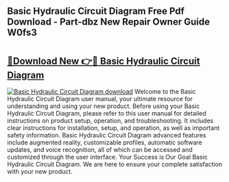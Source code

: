 ## Basic Hydraulic Circuit Diagram Free Pdf Download - Part-dbz New Repair Owner Guide W0fs3

# <h2><a href="http://dfjwtr.blite.top/?on=Basic+Hydraulic+Circuit+Diagram">🔗Download New 👉🔴 Basic Hydraulic Circuit Diagram</a></h2>

[![Basic Hydraulic Circuit Diagram download](https://i.imgur.com/lujVjoI.png)](http://dfjwtr.blite.top/?on=Basic+Hydraulic+Circuit+Diagram)
Welcome to the Basic Hydraulic Circuit Diagram user manual, your ultimate resource for understanding and using your new product. Before using your Basic Hydraulic Circuit Diagram, please refer to this user manual for detailed instructions on product setup, operation, and troubleshooting. It includes clear instructions for installation, setup, and operation, as well as important safety information. Basic Hydraulic Circuit Diagram advanced features include augmented reality, customizable profiles, automatic software updates, and voice recognition, all of which can be accessed and customized through the user interface. Your Success is Our Goal Basic Hydraulic Circuit Diagram. We are here to ensure your complete satisfaction with your new product.
